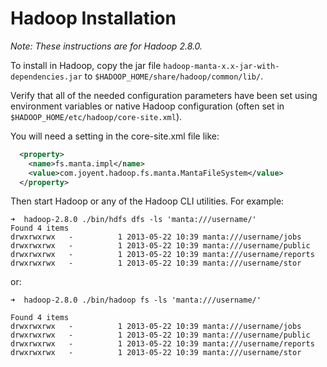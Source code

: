 # Hadoop Installation

*Note: These instructions are for Hadoop 2.8.0.*

To install in Hadoop, copy the jar file `hadoop-manta-x.x-jar-with-dependencies.jar`
to `$HADOOP_HOME/share/hadoop/common/lib/`.

Verify that all of the needed configuration parameters have been set using environment
variables or native Hadoop configuration (often set in 
`$HADOOP_HOME/etc/hadoop/core-site.xml`).

You will need a setting in the core-site.xml file like:

```xml
  <property>
    <name>fs.manta.impl</name>
    <value>com.joyent.hadoop.fs.manta.MantaFileSystem</value>
  </property>
```

Then start Hadoop or any of the Hadoop CLI utilities. For example:

```
➜  hadoop-2.8.0 ./bin/hdfs dfs -ls 'manta:///username/'
Found 4 items
drwxrwxrwx   -          1 2013-05-22 10:39 manta:///username/jobs
drwxrwxrwx   -          1 2013-05-22 10:39 manta:///username/public
drwxrwxrwx   -          1 2013-05-22 10:39 manta:///username/reports
drwxrwxrwx   -          1 2013-05-22 10:39 manta:///username/stor
```

or:

```
➜  hadoop-2.8.0 ./bin/hadoop fs -ls 'manta:///username/'

Found 4 items
drwxrwxrwx   -          1 2013-05-22 10:39 manta:///username/jobs
drwxrwxrwx   -          1 2013-05-22 10:39 manta:///username/public
drwxrwxrwx   -          1 2013-05-22 10:39 manta:///username/reports
drwxrwxrwx   -          1 2013-05-22 10:39 manta:///username/stor
```